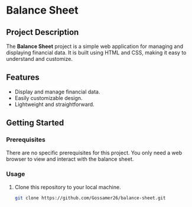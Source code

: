 # Balance Sheet

## Project Description

The **Balance Sheet** project is a simple web application for managing and displaying financial data. It is built using HTML and CSS, making it easy to understand and customize.

## Features

- Display and manage financial data.
- Easily customizable design.
- Lightweight and straightforward.

## Getting Started

### Prerequisites

There are no specific prerequisites for this project. You only need a web browser to view and interact with the balance sheet.

### Usage

1. Clone this repository to your local machine.
   ```bash
   git clone https://github.com/Gossamer26/balance-sheet.git
